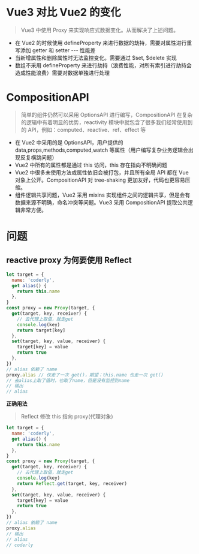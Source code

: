# Vue3 对比 Vue2 的变化

> Vue3 中使用 Proxy 来实现响应式数据变化。从而解决了上述问题。

- 在 Vue2 的时候使用 defineProperty 来进行数据的劫持，需要对属性进行重写添加 getter 和 setter --- 性能差
- 当新增属性和删除属性时无法监控变化。需要通过 $set, $delete 实现
- 数组不采用 defineProperty 来进行劫持（浪费性能，对所有索引进行劫持会造成性能浪费）需要对数据单独进行处理

# CompositionAPI

> 简单的组件仍然可以采用 OptionsAPI 进行编写，CompositionAPI 在复杂的逻辑中有着明显的优势，reactivity 模块中就包含了很多我们经常使用到的 API，例如：computed、reactive、ref、effect 等

- 在 Vue2 中采用的是 OptionsAPI，用户提供的 data,props,methods,computed,watch 等属性（用户编写复杂业务逻辑会出现反复横跳问题）
- Vue2 中所有的属性都是通过 this 访问，this 存在指向不明确问题
- Vue2 中很多未使用方法或属性依旧会被打包，并且所有全局 API 都在 Vue 对象上公开。CompositionAPI 对 tree-shaking 更加友好，代码也更容易压缩。
- 组件逻辑共享问题，Vue2 采用 mixins 实现组件之间的逻辑共享，但是会有数据来源不明确，命名冲突等问题。Vue3 采用 CompositionAPI 提取公共逻辑非常方便。

# 问题

## reactive proxy 为何要使用 Reflect

```js
let target = {
  name: 'coderly',
  get alias() {
    return this.name
  },
}
const proxy = new Proxy(target, {
  get(target, key, receiver) {
    // 去代理上取值，就走get
    console.log(key)
    return target[key]
  },
  set(target, key, value, receiver) {
    target[key] = value
    return true
  },
})
// alias 依赖了 name
proxy.alias // 仅走了一次 get()，期望：this.name 也走一次 get()
// 去alias上取了值时，也取了name，但是没有监控到name
// 输出
// alias
```

**正确用法**

> Reflect 修改 this 指向 proxy(代理对象)

```js
let target = {
  name: 'coderly',
  get alias() {
    return this.name
  },
}
const proxy = new Proxy(target, {
  get(target, key, receiver) {
    // 去代理上取值，就走get
    console.log(key)
    return Reflect.get(target, key, receiver)
  },
  set(target, key, value, receiver) {
    target[key] = value
    return true
  },
})
// alias 依赖了 name
proxy.alias
// 输出
// alias
// coderly
```
